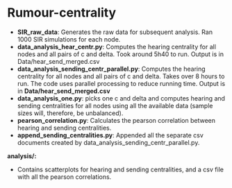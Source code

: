 # Rumour-centrality

  - **SIR_raw_data**: Generates the raw data for subsequent analysis. Ran 1000 SIR simulations for each node.
  - **data_analysis_hear_centr.py**: Computes the hearing centrality for all nodes and all pairs of c and delta. Took around 5h40 to run. Output is in Data/hear_send_merged.csv 
  - **data_analysis_sending_centr_parallel.py**:  Computes the hearing centrality for all nodes and all pairs of c and delta. Takes over 8 hours to run. The code uses parallel processing to reduce running time. Output is in **Data/hear_send_merged.csv**
  - **data_analysis_one.py**: picks one c and delta and computes hearing and sending centralities for all nodes using all the available data (sample sizes will, therefore, be unbalanced).
  - **pearson_correlation.py**: Calculates the pearson correlation between hearing and sending centralities.
  - **append_sending_centralities.py**: Appended all the separate csv documents created by data_analysis_sending_centr_parallel.py.

**analysis/:**
   - Contains scatterplots for hearing and sending centralities, and a csv file with all the pearson correlations. 
